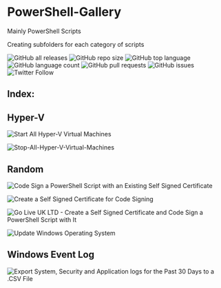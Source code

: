 # PowerShell-Gallery
Mainly PowerShell Scripts

Creating subfolders for each category of scripts

![GitHub all releases](https://img.shields.io/github/downloads/svetlyobg/PowerShell-Gallery/total?logo=GitHub&style=flat-square)
![GitHub repo size](https://img.shields.io/github/repo-size/svetlyobg/PowerShell-Gallery)
![GitHub top language](https://img.shields.io/github/languages/top/svetlyobg/PowerShell-Gallery)
![GitHub language count](https://img.shields.io/github/languages/count/svetlyobg/PowerShell-Gallery)
![GitHub pull requests](https://img.shields.io/github/issues-pr/svetlyobg/PowerShell-Gallery)
![GitHub issues](https://img.shields.io/github/issues/svetlyobg/PowerShell-Gallery)
![Twitter Follow](https://img.shields.io/twitter/follow/svkosev?style=social)

## Index:

## Hyper-V
![Start All Hyper-V Virtual Machines](https://raw.githubusercontent.com/svetlyobg/PowerShell-Gallery/main/PowerShell/Hyper-V/Start-All-Hyper-V-Virtual-Machines.ps1)


![Stop-All-Hyper-V-Virtual-Machines](https://raw.githubusercontent.com/svetlyobg/PowerShell-Gallery/main/PowerShell/Hyper-V/Stop-All-Hyper-V-Virtual-Machines.ps1)

## Random

![Code Sign a PowerShell Script with an Existing Self Signed Certificate](https://raw.githubusercontent.com/svetlyobg/PowerShell-Gallery/main/PowerShell/Random/Code-Sign-a-PowerShell-Script-with-an-Existing-Self-Signed-Certificate.ps1)

![Create a Self Signed Certificate for Code Signing](https://raw.githubusercontent.com/svetlyobg/PowerShell-Gallery/main/PowerShell/Random/Create-a-Self-Signed-Certificate-for-Code-Signing.ps1)

![Go Live UK LTD - Create a Self Signed Certificate and Code Sign a PowerShell Script with It](https://raw.githubusercontent.com/svetlyobg/PowerShell-Gallery/main/PowerShell/Random/GoLiveUKLTD-Create-a-Self-Signed-Certificate-and-Code-Sign-It.ps1)

![Update Windows Operating System](https://raw.githubusercontent.com/svetlyobg/PowerShell-Gallery/main/PowerShell/Random/PowerShellUpdateWindows.ps1)

## Windows Event Log
![Export System, Security and Application logs for the Past 30 Days to a .CSV File](https://raw.githubusercontent.com/svetlyobg/PowerShell-Gallery/main/PowerShell/Windows%20Event%20Log/Export-System%2C-Security-and-Application-logs-for-the-Past-30-Days-to-a-.CSV.ps1)
